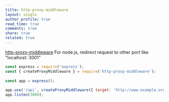 ```yaml
---
title: http-proxy-middleware
layout: single
author_profile: true
read_time: true
comments: true
share: true
related: true
---
```


[http-proxy-middleware](https://www.npmjs.com/package/http-proxy-middleware)
For node.js, redirect request to other port like "localhost: 3001" <br/>

```js
const express = require('express');
const { createProxyMiddleware } = require('http-proxy-middleware');
 
const app = express();
 
app.use('/api', createProxyMiddleware({ target: 'http://www.example.org', changeOrigin: true }));
app.listen(3000);
```